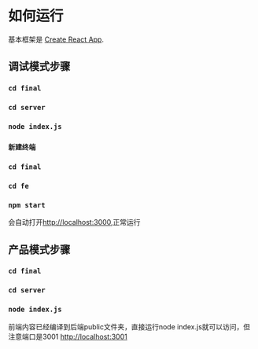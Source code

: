 # 如何运行

基本框架是 [Create React App](https://github.com/facebook/create-react-app).

## 调试模式步骤

### `cd final`
### `cd server`
### `node index.js`
### `新建终端`
### `cd final`
### `cd fe`
### `npm start`


会自动打开[http://localhost:3000](http://localhost:3000),正常运行



## 产品模式步骤

### `cd final`
### `cd server`
### `node index.js`

前端内容已经编译到后端public文件夹，直接运行node index.js就可以访问，但注意端口是3001
[http://localhost:3001](http://localhost:3001)



